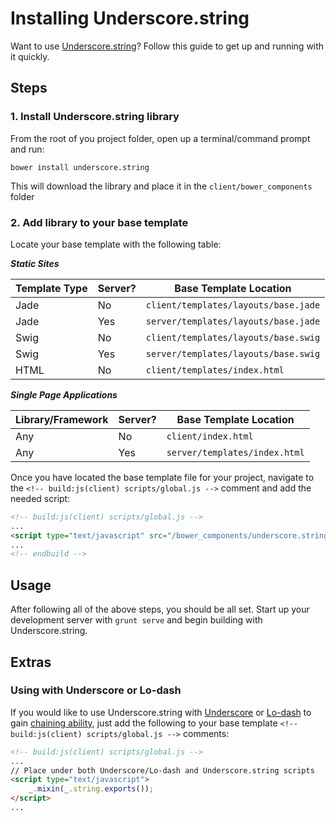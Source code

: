 # Installing Underscore.string
Want to use [Underscore.string](http://epeli.github.io/underscore.string/)? Follow this guide to get up and running with it quickly.

## Steps

### 1. Install Underscore.string library
From the root of you project folder, open up a terminal/command prompt and run:

```
bower install underscore.string
```

This will download the library and place it in the `client/bower_components` folder

### 2. Add library to your base template

Locate your base template with the following table:

***Static Sites***

|Template Type | Server? | Base Template Location
|---------|---------------|---------
|Jade | No  | `client/templates/layouts/base.jade`
|Jade | Yes | `server/templates/layouts/base.jade`
|Swig | No |`client/templates/layouts/base.swig`
|Swig | Yes | `server/templates/layouts/base.swig`
|HTML | No | `client/templates/index.html`

***Single Page Applications***

|Library/Framework | Server? | Base Template Location
|---------|---------------|---------
|Any | No  | `client/index.html`
|Any | Yes | `server/templates/index.html`

Once you have located the base template file for your project, navigate to the `<!-- build:js(client) scripts/global.js -->` comment and add the needed script:

```html
<!-- build:js(client) scripts/global.js -->
...
<script type="text/javascript" src="/bower_components/underscore.string/dist/underscore.string.min.js"></script>
...
<!-- endbuild -->
```

## Usage
After following all of the above steps, you should be all set. Start up your development server with `grunt serve` and begin building with Underscore.string.

## Extras

### Using with Underscore or Lo-dash
If you would like to use Underscore.string with [Underscore](http://underscorejs.org/) or [Lo-dash](http://lodash.com/) to gain [chaining ability](https://github.com/epeli/underscore.string#underscorestring-), just add the following to your base template `<!-- build:js(client) scripts/global.js -->` comments:

```html
<!-- build:js(client) scripts/global.js -->
...
// Place under both Underscore/Lo-dash and Underscore.string scripts
<script type="text/javascript">
    _.mixin(_.string.exports());
</script>
...
```
